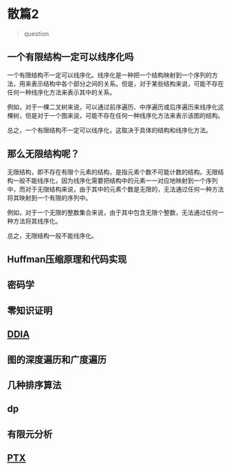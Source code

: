 # 散篇2

> question

## 一个有限结构一定可以线序化吗

一个有限结构不一定可以线序化。线序化是一种把一个结构映射到一个序列的方法，用来表示结构中各个部分之间的关系。但是，对于某些结构来说，可能不存在任何一种线序化方法来表示其中的关系。

例如，对于一棵二叉树来说，可以通过前序遍历、中序遍历或后序遍历来线序化这棵树，但是对于一个图来说，可能不存在任何一种线序化方法来表示该图的结构。

总之，一个有限结构不一定可以线序化，这取决于具体的结构和线序化方法。

## 那么无限结构呢？

无限结构，即不存在有限个元素的结构，是指元素个数不可能计数的结构。无限结构一般不能线序化，因为线序化需要把结构中的元素一一对应地映射到一个序列中，而对于无限结构来说，由于其中的元素个数是无限的，无法通过任何一种方法将其映射到一个有限的序列中。

例如，对于一个无限的整数集合来说，由于其中包含无限个整数，无法通过任何一种方法将其线序化。

总之，无限结构一般不能线序化。

## Huffman压缩原理和代码实现

## 密码学

## 零知识证明

## [DDIA](https://vonng.github.io/ddia)

## 图的深度遍历和广度遍历

## 几种排序算法

## dp

## 有限元分析

## [PTX](https://docs.nvidia.com/cuda/parallel-thread-execution/index.html)
